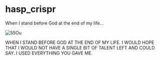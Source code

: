 # hasp_crispr
When I stand before God at the end of my life...

![55Ou](https://user-images.githubusercontent.com/8031040/152920910-5cfeb98c-be40-4749-91ab-d96ab397919e.gif)


WHEN I STAND BEFORE GOD
AT THE END OF MY LIFE.
I WOULD HOPE THAT
I WOULD NOT HAVE
A SINGLE BIT OF TALENT
LEFT AND COULD SAY.
I USED EVERYTHING YOU GAVE ME.
